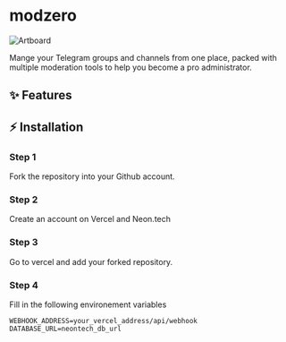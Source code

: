 # modzero

![Artboard](https://github.com/mxvh/modzero/assets/31907722/e504b081-0595-4aca-af29-48297db4b336)

Mange your Telegram groups and channels from one place, packed with multiple moderation tools to help you become a pro administrator.

## ✨ Features

## ⚡ Installation

### Step 1

Fork the repository into your Github account.

### Step 2

Create an account on Vercel and Neon.tech

### Step 3

Go to vercel and add your forked repository.

### Step 4

Fill in the following environement variables

```
WEBHOOK_ADDRESS=your_vercel_address/api/webhook
DATABASE_URL=neontech_db_url
```
